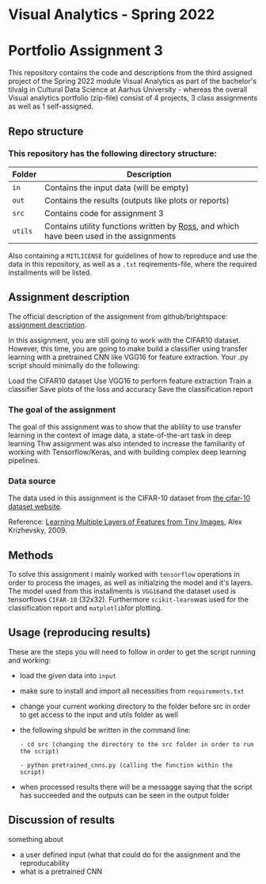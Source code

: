# Visual Analytics - Spring 2022
# Portfolio Assignment 3

This repository contains the code and descriptions from the third assigned project of the Spring 2022 module Visual Analytics as part of the bachelor's tilvalg in Cultural Data Science at Aarhus University - whereas the overall Visual analytics portfolio (zip-file) consist of 4 projects, 3 class assignments as well as 1 self-assigned.

## Repo structure
### This repository has the following directory structure:

| **Folder** | **Description** |
| ----------- | ----------- |
| ```in``` | Contains the input data (will be empty) |
| ```out``` | Contains the results (outputs like plots or reports)  |
| ```src``` | Contains code for assignment 3 |
| ```utils``` | Contains utility functions written by [Ross](https://pure.au.dk/portal/en/persons/ross-deans-kristensenmclachlan(29ad140e-0785-4e07-bdc1-8af12f15856c).html), and which have been used in the assignments |


Also containing a ```MITLICENSE``` for guidelines of how to reproduce and use the data in this repository, as well as a ```.txt``` reqirements-file, where the required installments will be listed.


## Assignment description
The official description of the assignment from github/brightspace: [assignment description](https://github.com/CDS-AU-DK/cds-visual/blob/main/assignments/assignment3.md).

In this assignment, you are still going to work with the CIFAR10 dataset. However, this time, you are going to make build a classifier using transfer learning with a pretrained CNN like VGG16 for feature extraction.
Your .py script should minimally do the following:

Load the CIFAR10 dataset
Use VGG16 to perform feature extraction
Train a classifier
Save plots of the loss and accuracy
Save the classification report

### The goal of the assignment 
The goal of this assignment was to show that the ablility to use transfer learning in the context of image data, a state-of-the-art task in deep learning
Thw assignment was also intended to increase the familiarity of working with Tensorflow/Keras, and with building complex deep learning pipelines.

### Data source
The data used in this assignment is the CIFAR-10 dataset from [the cifar-10 dataset website](https://www.cs.toronto.edu/~kriz/cifar.html). 

Reference: [Learning Multiple Layers of Features from Tiny Images](https://www.cs.toronto.edu/~kriz/learning-features-2009-TR.pdf), Alex Krizhevsky, 2009.

## Methods
To solve this assignment i mainly worked with ```tensorflow``` operations in order to process the images, as well as initialzing the model and it's layers. The model used from this installments is ```VGG16```and the dataset used is tensorflows ```CIFAR-10``` (32x32). Furthermore ```scikit-learn```was used for the classification report and ```matplotlib```for plotting. 

## Usage (reproducing results)
These are the steps you will need to follow in order to get the script running and working:
- load the given data into ```input```
- make sure to install and import all necessities from ```requirements.txt``` 
- change your current working directory to the folder before src in order to get access to the input and utils folder as well 
- the following shpuld be written in the command line:

      - cd src (changing the directory to the src folder in order to run the script)
      
      - python pretrained_cnns.py (calling the function within the script)
      
- when processed results there will be a messagge saying that the script has succeeded and the outputs can be seen in the output folder 


## Discussion of results
something about 
- a user defined input (what that could do for the assignment and the reproducability 
- what is a pretrained CNN

